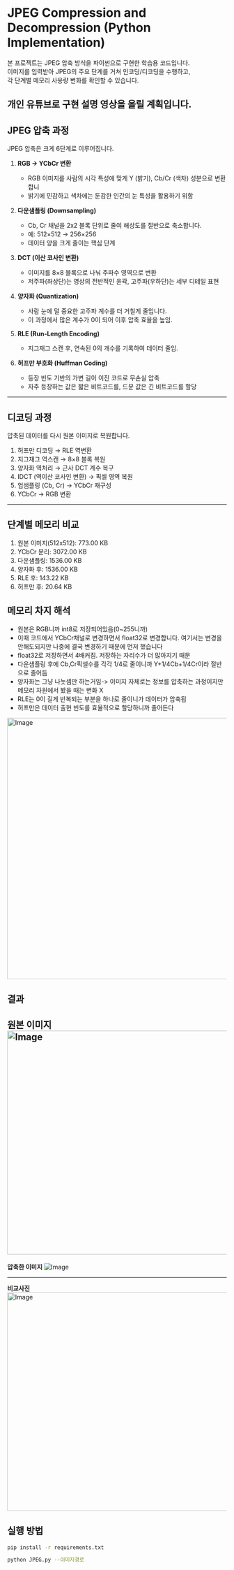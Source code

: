 # JPEG Compression and Decompression (Python Implementation)

본 프로젝트는 JPEG 압축 방식을 파이썬으로 구현한 학습용 코드입니다.  
이미지를 입력받아 JPEG의 주요 단계를 거쳐 인코딩/디코딩을 수행하고,  
각 단계별 메모리 사용량 변화를 확인할 수 있습니다.

개인 유튜브로 구현 설명 영상을 올릴 계획입니다.
---

## JPEG 압축 과정

JPEG 압축은 크게 6단계로 이루어집니다.

1. **RGB → YCbCr 변환**
   - RGB 이미지를 사람의 시각 특성에 맞게 Y (밝기), Cb/Cr (색차) 성분으로 변환합니
   - 밝기에 민감하고 색차에는 둔감한 인간의 눈 특성을 활용하기 위함

2. **다운샘플링 (Downsampling)**
   - Cb, Cr 채널을 2x2 블록 단위로 줄여 해상도를 절반으로 축소합니다.  
   - 예: 512×512 → 256×256
   - 데이터 양을 크게 줄이는 핵심 단계

3. **DCT (이산 코사인 변환)**
   - 이미지를 8×8 블록으로 나눠 주파수 영역으로 변환
   - 저주파(좌상단)는 영상의 전반적인 윤곽, 고주파(우하단)는 세부 디테일 표현

4. **양자화 (Quantization)**
   - 사람 눈에 덜 중요한 고주파 계수를 더 거칠게 줄입니다.
   - 이 과정에서 많은 계수가 0이 되어 이후 압축 효율을 높임.


5. **RLE (Run-Length Encoding)**
   - 지그재그 스캔 후, 연속된 0의 개수를 기록하여 데이터 줄임.


6. **허프만 부호화 (Huffman Coding)**
   - 등장 빈도 기반의 가변 길이 이진 코드로 무손실 압축
   - 자주 등장하는 값은 짧은 비트코드를, 드문 값은 긴 비트코드를 할당

---

##  디코딩 과정

압축된 데이터를 다시 원본 이미지로 복원합니다.

1. 허프만 디코딩 → RLE 역변환
2. 지그재그 역스캔 → 8×8 블록 복원
3. 양자화 역처리 → 근사 DCT 계수 복구
4. IDCT (역이산 코사인 변환) → 픽셀 영역 복원
5. 업샘플링 (Cb, Cr) → YCbCr 재구성
6. YCbCr → RGB 변환

---


## 단계별 메모리 비교

1. 원본 이미지(512x512): 773.00 KB
2. YCbCr 분리: 3072.00 KB
3. 다운샘플링: 1536.00 KB
4. 양자화 후: 1536.00 KB
5. RLE 후: 143.22 KB
6. 허프만 후: 20.64 KB

## 메모리 차지 해석
- 원본은 RGB니까 int8로 저장되어있음(0~255니까)
- 이때 코드에서 YCbCr채널로 변경하면서 float32로 변경합니다. 여기서는 변경을 안해도되지만 나중에 결국 변경하기 때문에 먼저 했습니다
- float32로 저장하면서 4배커짐. 저장하는 자리수가 더 많아지기 때문
- 다운샘플링 후에 Cb,Cr픽셀수를 각각 1/4로 줄이니까 Y+1/4Cb+1/4Cr이라 절반으로 줄어듬
- 양자화는 그냥 나눗셈만 하는거임-> 이미지 자체로는 정보를 압축하는 과정이지만 메모리 차원에서 봤을 때는 변화 X
- RLE는 0이 길게 반복되는 부분을 하나로 줄이니가 데이터가 압축됨
- 허프만은 데이터 출현 빈도를 효율적으로 할당하니까 줄어든다
<img width="1354" height="598" alt="Image" src="https://github.com/user-attachments/assets/b9e10152-122c-47f9-bd19-0f7fe6c7deda" />

## 결과

**원본 이미지**
<img width="512" height="512" alt="Image" src="https://github.com/user-attachments/assets/f24cf9cc-f5ac-4fce-80de-6bf14e468835" />
---

**압축한 이미지**
![Image](https://github.com/user-attachments/assets/57bb4f8a-eeef-4d03-8258-b6e54000e195)

---

**비교사진**
<img width="1000" height="500" alt="Image" src="https://github.com/user-attachments/assets/ef99e1de-f203-46bb-bb7f-5d06eba4192a" />

## 실행 방법
```bash
pip install -r requirements.txt
```
```bash
python JPEG.py --이미지경로
```


